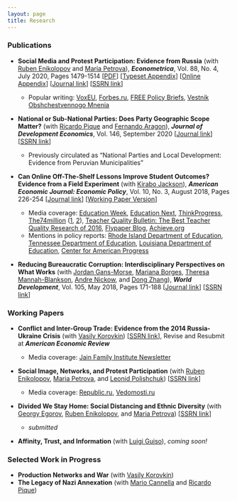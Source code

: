 ```yaml
---
layout: page
title: Research
---
```

### Publications

* **Social Media and Protest Participation: Evidence from Russia** (with [Ruben Enikolopov](https://sites.google.com/site/rubenenikolopov/) and [Maria Petrova](https://sites.google.com/site/mariapetrovaphd/)), ***Econometrica***, Vol. 88, No. 4, July 2020, Pages 1479-1514 [[PDF](assets/ECTA14281.pdf)] [[Typeset Appendix](assets/ECTA14281_TypesetAppendix.pdf)] [[Online Appendix](assets/ECTA14281_OnlineAppendix.pdf)] [[Journal link](https://doi.org/10.3982/ECTA14281)] [[SSRN link](https://papers.ssrn.com/abstract=2696236)]
    * Popular writing: [VoxEU](https://voxeu.org/article/social-media-and-protest-participation), [Forbes.ru](https://www.forbes.ru/obshchestvo/392221-faktor-durova-vs-fabriki-trolley-kak-socseti-vliyayut-na-protesty), [FREE Policy Briefs](https://freepolicybriefs.org/2015/11/23/does-social-media-promote-protests-2/), [Vestnik Obshchestvennogo Mnenia](https://cyberleninka.ru/article/n/sotsialnye-media-i-politicheskie-protesty)

* **National or Sub-National Parties: Does Party Geographic Scope Matter?** (with [Ricardo Pique](https://sites.google.com/site/piquericardo/home) and [Fernando Aragon](https://sites.google.com/view/fernandoaragon/home)), ***Journal of Development Economics***, Vol. 146, September 2020 [[Journal link](https://www.sciencedirect.com/science/article/abs/pii/S0304387820300912)] [[SSRN link](https://papers.ssrn.com/sol3/papers.cfm?abstract_id=2996172)]
    * Previously circulated as “National Parties and Local Development: Evidence from Peruvian Municipalities”

* **Can Online Off-The-Shelf Lessons Improve Student Outcomes? Evidence from a Field Experiment** (with [Kirabo Jackson](https://works.bepress.com/c_kirabo_jackson/)), ***American Economic Journal: Economic Policy***, Vol. 10, No. 3, August 2018, Pages 226-254
[[Journal link](https://www.aeaweb.org/articles?id=10.1257/pol.20170211)]
[[Working Paper Version](assets/AEJ_revised_version.pdf)]
    * Media coverage: [Education Week](http://blogs.edweek.org/edweek/curriculum/2016/07/study_give_teachers_lesson_plans_not_professional_development.html?_ga=1.70657623.674026287.1468278369&cmp=SOC-SHR-twitter), [Education Next](https://www.educationnext.org/in-the-news-give-weak-teachers-good-lesson-plans-not-professional-development/), [ThinkProgress](https://thinkprogress.org/its-the-classroom-stupid-education-reform-needs-to-focus-on-teaching-and-learning-c5f67457ba7c/), [The74million](https://www.the74million.org/) ([1](https://www.the74million.org/article/the-74-interview-kirabo-jackson-on-the-importance-of-school-spending-soft-skills-and-teacher-quality/), [2](https://www.the74million.org/article/mcdougald-weisskirk-want-all-students-to-learn-make-sure-their-teachers-get-great-content-for-their-classrooms/)), [Teacher Quality Bulletin: The Best Teacher Quality Research of 2016](https://www.nctq.org/blog/The-best-teacher-quality-research-of-2016!), [Flypaper Blog](https://fordhaminstitute.org/national/commentary/can-online-lesson-plans-simplify-teaching), [Achieve.org](https://www.achieve.org/files/IMResearch2.0.pdf)
    * Mentions in policy reports: [Rhode Island Department of Education](https://www.ride.ri.gov/Portals/0/Uploads/Documents/Instruction-and-Assessment-World-Class-Standards/Curriculum/Curriculum%20Data%20Slides_public_final.pdf), [Tennessee Department of Education](https://www.tn.gov/content/dam/tn/stateboardofeducation/documents/sbe_workshop_january_25_2018/1-25-18%20Read%20to%20be%20Ready%20Update.pdf), [Louisiana Department of Education](https://www.louisianabelieves.com/docs/default-source/teacher-toolbox-resources/2017-pd-planning-guide-(fillable).pdf?sfvrsn=8), [Center for American Progress](https://www.americanprogress.org/issues/education-k-12/reports/2018/08/29/454705/curriculum-reform-nations-largest-school-districts/)

* **Reducing Bureaucratic Corruption: Interdisciplinary Perspectives on What Works** (with [Jordan Gans-Morse](http://faculty.wcas.northwestern.edu/~jlg562/index.html), [Mariana Borges](https://www.marianaborges.info), [Theresa Mannah-Blankson](http://blogs.umass.edu/towusuda/), [Andre Nickow](https://scholar.google.com/citations?user=suy4wDQAAAAJ&hl=en), and [Dong Zhang](https://sites.google.com/site/poliscidongzhang/)), ***World Development***, Vol. 105, May 2018, Pages 171-188
[[Journal link](https://www.sciencedirect.com/science/article/pii/S0305750X17304084)]
[[SSRN link](https://papers.ssrn.com/sol3/papers.cfm?abstract_id=2930520)]

### Working Papers

* **Conflict and Inter-Group Trade: Evidence from the 2014 Russia-Ukraine Crisis** (with [Vasily Korovkin](https://sites.google.com/site/vaskorovkin/)) [[SSRN link](https://papers.ssrn.com/sol3/papers.cfm?abstract_id=3397276)], Revise and Resubmit at ***American Economic Review***
    * Media coverage: [Jain Family Institute Newsletter](https://phenomenalworld.org/letters/overboard)

* **Social Image, Networks, and Protest Participation** (with [Ruben Enikolopov](https://sites.google.com/site/rubenenikolopov/), [Maria Petrova](https://sites.google.com/site/mariapetrovaphd/), and [Leonid Polishchuk](https://www.hse.ru/en/org/persons/65104)) [[SSRN link](https://papers.ssrn.com/sol3/papers.cfm?abstract_id=2940171)]
    * Media coverage: [Republic.ru](https://republic.ru/posts/l/827383), [Vedomosti.ru](https://www.vedomosti.ru/opinion/articles/2012/09/17/vospitanie_obschestva)

* **Divided We Stay Home: Social Distancing and Ethnic Diversity** (with [Georgy Egorov](https://www.kellogg.northwestern.edu/faculty/egorov/htm/main.html), [Ruben Enikolopov](https://sites.google.com/site/rubenenikolopov/), and [Maria Petrova](https://sites.google.com/site/mariapetrovaphd/)) [[SSRN link](https://papers.ssrn.com/sol3/papers.cfm?abstract_id=3609527)]
    * *submitted*

* **Affinity, Trust, and Information** (with [Luigi Guiso](http://www.eief.it/eief/index.php/people/faculty-az?id=172)), *coming soon!*

### Selected Work in Progress
* **Production Networks and War** (with [Vasily Korovkin](https://sites.google.com/site/vaskorovkin/))
* **The Legacy of Nazi Annexation** (with [Mario Cannella](https://www.economics.northwestern.edu/people/graduate/) and [Ricardo Pique](https://sites.google.com/site/piquericardo/home))
